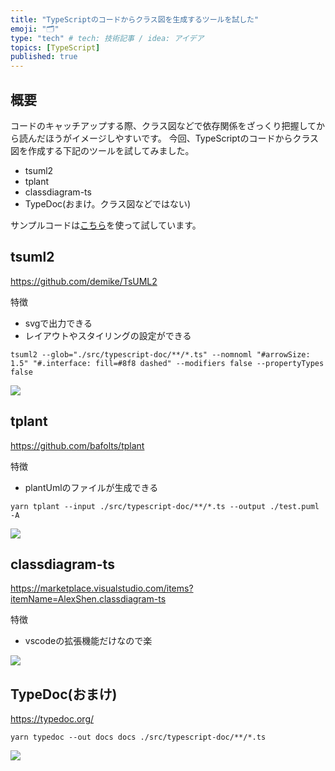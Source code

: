 ```yaml
---
title: "TypeScriptのコードからクラス図を生成するツールを試した"
emoji: "🗂"
type: "tech" # tech: 技術記事 / idea: アイデア
topics: [TypeScript]
published: true
---
```



## 概要

コードのキャッチアップする際、クラス図などで依存関係をざっくり把握してから読んだほうがイメージしやすいです。
今回、TypeScriptのコードからクラス図を作成する下記のツールを試してみました。

- tsuml2
- tplant
- classdiagram-ts
- TypeDoc(おまけ。クラス図などではない)

サンプルコードは[こちら](https://github.com/demike/TsUML2/tree/master/src/demo)を使って試しています。



## tsuml2

https://github.com/demike/TsUML2

特徴
- svgで出力できる
- レイアウトやスタイリングの設定ができる


`tsuml2 --glob="./src/typescript-doc/**/*.ts" --nomnoml "#arrowSize: 1.5" "#.interface: fill=#8f8 dashed" --modifiers false --propertyTypes false`

![](https://storage.googleapis.com/zenn-user-upload/a35a78eaccf4-20220206.png)

## tplant

https://github.com/bafolts/tplant

特徴
- plantUmlのファイルが生成できる

`yarn tplant --input ./src/typescript-doc/**/*.ts --output ./test.puml -A`

![](https://storage.googleapis.com/zenn-user-upload/677f311865d6-20220206.png)

## classdiagram-ts

https://marketplace.visualstudio.com/items?itemName=AlexShen.classdiagram-ts

特徴
- vscodeの拡張機能だけなので楽

![](https://storage.googleapis.com/zenn-user-upload/4cc448f0635f-20220206.png)

## TypeDoc(おまけ)

https://typedoc.org/

`yarn typedoc --out docs docs ./src/typescript-doc/**/*.ts`

![](https://storage.googleapis.com/zenn-user-upload/db1001c165eb-20220206.png)